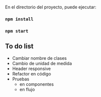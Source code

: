 En el directorio del proyecto, puede ejecutar:

### `npm install`

### `npm start`

## To do list

- Cambiar nombre de clases
- Cambio de unidad de medida
- Header responsive
- Refactor en código
- Pruebas
  - en componentes
  - en flujo
